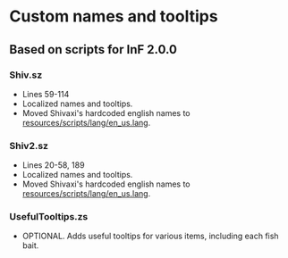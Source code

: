 # Custom names and tooltips
## Based on scripts for InF 2.0.0
### Shiv.sz
- Lines 59-114
- Localized names and tooltips.  
- Moved Shivaxi's hardcoded english names to [resources/scripts/lang/en_us.lang](https://github.com/KameiB/RLCraft_Translations/tree/main/resources/scripts/lang).  

### Shiv2.sz
- Lines 20-58, 189
- Localized names and tooltips.  
- Moved Shivaxi's hardcoded english names to [resources/scripts/lang/en_us.lang](https://github.com/KameiB/RLCraft_Translations/tree/main/resources/scripts/lang). 

### UsefulTooltips.zs
- OPTIONAL. Adds useful tooltips for various items, including each fish bait.
